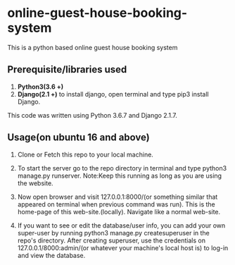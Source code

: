 # online-guest-house-booking-system
This is a python based online guest house booking system
## Prerequisite/libraries used
  1. **Python3(3.6 +)**
  2. **Django(2.1 +)** to install django, open terminal and type pip3 install Django.    

This code was written using Python 3.6.7 and Django 2.1.7.

## Usage(on ubuntu 16 and above)
  1. Clone or Fetch this repo to your local machine.
  2. To start the server go to the repo directory in terminal and type python3 manage.py runserver. Note:Keep this running as long as you are using the website.
  3. Now open browser and visit 127.0.0.1:8000/(or something similar that appeared on terminal when previous command was run).       This is the home-page of this web-site.(locally).
    Navigate like a normal web-site.

  4. If you want to see or edit the database/user info, you can add your own super-user by running python3 manage.py createsuperuser in the repo's directory. After creating superuser, use the credentials on 127.0.0.1/8000:admin/(or whatever your machine's local host is) to log-in and view the database.

